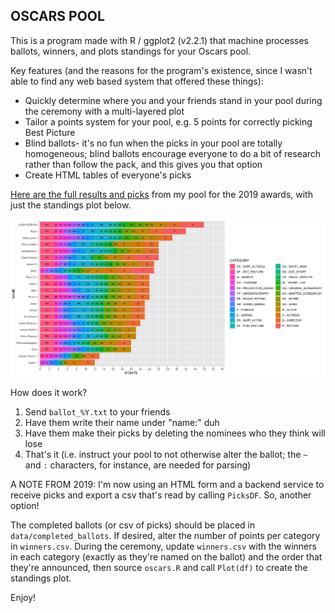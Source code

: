 ## OSCARS POOL

This is a program made with R / ggplot2 (v2.2.1) that machine processes ballots, winners, and plots standings for your Oscars pool.

Key features (and the reasons for the program's existence, since I wasn't able to find any web based system that offered these things):

* Quickly determine where you and your friends stand in your pool during the ceremony with a multi-layered plot
* Tailor a points system for your pool, e.g. 5 points for correctly picking Best Picture
* Blind ballots- it's no fun when the picks in your pool are totally homogeneous; blind ballots encourage everyone to do a bit of research rather than follow the pack, and this gives you that option
* Create HTML tables of everyone's picks

[Here are the full results and picks](http://www.jamesdreiss.com/oscars_2019.html) from my pool for the 2019 awards, with just the standings plot below.

![Alt text](data/samples/prev_years/standings_2019.png?raw=true)

How does it work?

1. Send `ballot_%Y.txt` to your friends
2. Have them write their name under "name:" duh
3. Have them make their picks by deleting the nominees who they think will lose
4. That's it (i.e. instruct your pool to not otherwise alter the ballot; the `~` and `:` characters, for instance, are needed for parsing)

A NOTE FROM 2019: I'm now using an HTML form and a backend service to receive picks and export a csv that's read by calling `PicksDF`. So, another option!

The completed ballots (or csv of picks) should be placed in `data/completed_ballots`. If desired, alter the number of points per category in `winners.csv`. During the ceremony, update `winners.csv` with the winners in each category (exactly as they're named on the ballot) and the order that they're announced, then source `oscars.R` and call `Plot(df)` to create the standings plot.

Enjoy!